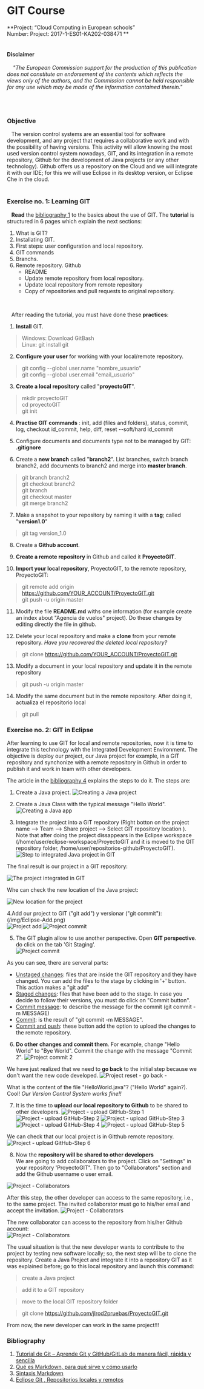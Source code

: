 # GIT Course
 **Project: “Cloud Computing in European schools” <br>
 Number: Project: 2017-1-ES01-KA202-038471
**
<br><br>

#### Disclaimer
&nbsp;&nbsp;&nbsp;  *"The European Commission support for the production of this publication does not constitute an endorsement of the contents which reflects the views only of the authors, and the Commission cannot be held responsible for any use which may be made of the information contained therein."*

<br> <br> 



### Objective
&nbsp;&nbsp;&nbsp;The version control systems are an essential tool for software development, and any project that requires a collaborative work and with the possibility of having versions. This activity will allow knowing the most used version control system nowadays, GIT, and its integration in a remote repository, Github for the development of Java projects (or any other technology). Github offers us a repository on the Cloud and we will integrate it with our IDE; for this we will use Eclipse in its desktop version, or Eclipse Che in the cloud.
<br>
<br> 

### Exercise no. 1: Learning GIT

&nbsp;&nbsp;&nbsp;**Read** the [bibliography 1](https://reviblog.net/2018/03/29/tutorial-de-git-aprende-git-y-github-gitlab-de-manera-facil-rapida-y-sencilla-parte-1/) to the basics about the use of GIT. The **tutorial** is structured in 6 pages which explain the next sections:

 1. What is GIT?
 2. Installating GIT.
 3. First steps: user configuration and local repository.
 4. GIT commands
 5. Branchs.
 6. Remote repository. Github
    * README
    * Update remote repository from local repository.
    * Update local repository from remote repository
    * Copy of repositories and pull requests to original repository.
<br>    

&nbsp;&nbsp;&nbsp;After reading the tutorial, you must have done these **practices**:
 

 1. **Install** GIT.<br>
 > Windows: Download GitBash  <br>
 > Linux:  git install git <br>
  
 2. **Configure your user** for working with your local/remote repository.  <br>


>  git config --global user.name "nombre_usuario"   <br>
 > git config --global user.email "email_usuario" <br>
  
 3. **Create a local repository** called "**proyectoGIT**".  <br>


>  mkdir proyectoGIT  <br>
>  cd proyectoGIT   <br>
>  git init  <br>
 
 4. **Practise GIT commands** : init, add (files and folders), status, commit, log, checkout id_commit, help, diff, reset --soft/hard id_commit  


 5. Configure documents and documents type not to be managed by GIT: **.gitignore**  


 6. Create a **new branch** called "**branch2**". List branches, switch branch branch2, add documents to  branch2 and merge into **master branch**. <br>
 

> git branch branch2 <br>
>  git checkout branch2  <br>
>  git branch  <br>
>  git checkout master  <br>
>  git merge branch2  <br>
 7. Make a snapshot to your repository by naming it with a **tag**; called "**version1.0**"
> git tag version_1.0   <br>
 
 8.  Create a **Github account**.  
 


 
 9.  **Create a remote repository** in Github and called it **ProyectoGIT**.  


 10. **Import your local repository**, ProyectoGIT, to the remote repository, ProyectoGIT:  
 
>  git remote add origin https://github.com/YOUR_ACCOUNT/ProyectoGIT.git <br>
>  git push -u origin master   <br>

 11. Modify the file **README.md** withs one information  (for example create an index about "Agencia de vuelos" project). Do these changes by editing directly the file in github.  


 12. Delete your local repository and make a **clone** from your remote repository. *Have you recovered the deleted local repository?* <br>
> git clone https://github.com/YOUR_ACCOUNT/ProyectoGIT.git <br>

 13.  Modify a document in your local repository and update it in the remote repository <br>
> git push -u origin master <br>
 
  14. Modify the same document but in the remote repository. After doing it, actualiza el repositorio local <br>
  > git pull <br>


### Exercise no. 2: GIT in Eclipse
   After learning to use GIT for local and remote repositories, now it is time to integrate this technology with the Integrated Development Environment. The objective is deploy our project, our Java project for example, in a GIT repository and synchonize with a remote repository in Github in order to publish it and work in team with other developers.

   The article in the [bibliography 4](https://www.arquitecturajava.com/eclipse-git-repositorios/) explains the steps to do it.   The steps are:
   

 1. Create a Java project.
 ![Creating a Java project](/img/CreateJavaProject.png)  


 2. Create a Java Class with the typical message "Hello World".
 ![Creating a Java app](/img/CreateJavaClass.png)  


 3. Integrate the project into a GIT repository (Right botton on the project name --> Team --> Share project --> Select GIT repository location ). Note that after doing the project dissappears in the Eclipse workspace (/home/user/eclipse-workspace/ProyectoGIT and it is moved to the GIT repository folder, /home/user/repositorios-github/ProyectoGIT).  
  ![Step to integrated Java project in GIT](/img/JavaProjectinGIT.png)  
  

The final result is our project in a GIT repository:  

![The project integrated in GIT](/img/JavaProjectinGIT-2.png) 


Whe can check the new location of the Java project:
  
  ![New location for the project](/img/GitRepositoryFolder.png)


  4.Add our project to GIT ("git add") y versionar ("git commit"):  
  (/img/Eclipse-Add.png)  
    ![Project add](/img/Eclipse-Add.png)
    ![Project commit](/img/Eclipse-Commit.png)  
    




5. The GIT plugin allow to use another perspective. Open **GIT perspective**. do click on the tab 'Git Staging'.   
![Project commit](/img/Eclipse-GITPerspective.png)  

As you can see, there are serveral parts:  

  * <u>Unstaged changes</u>: files that are inside the GIT repository and they have changed. You can add the files to the stage by clicking in '+' button. This action makes a "git add"
  * <u>Staged changes</u>: files that have been add to the stage. In case you decide to follow their versions, you must do click on "Commit button".
  * <u>Commit message</u>: to describe the message for the commit (git commit -m MESSAGE)
  * <u>Commit</u>:   is the result of "git commit -m MESSAGE".
  * <u>Commit and push</u>: these button add the option to upload the changes to the remote repository.  
  


6. **Do other changes and commit them**. For example, change "Hello World" to "Bye World". Commit the change with the message "Commit 2".
![Project commit 2](/img/Eclipse-commit2.png)


  We have just realized that we need to **go back** to the initial step because we don't want the new code developed. 
![Project reset - go back -](/img/Eclipse-reset.png)


   What is the content of the file "HelloWorld.java"?  ("Hello World" again?).  Cool!  *Our Version Control System works fine!!*


7. It is the time to **upload our local repository to Github** to be shared  to other developers. 
![Project - upload GitHub-Step 1](/img/Eclipse-Push-1.png)
![Project - upload GitHub-Step 2](/img/Eclipse-Push-2.png)
![Project - upload GitHub-Step 3](/img/Eclipse-Push-3.png)
![Project - upload GitHub-Step 4](/img/Eclipse-Push-4.png)
![Project - upload GitHub-Step 5](/img/Eclipse-Push-5.png)

We can check that our local project is in Gitthub remote repository.
![Project - upload GitHub-Step 6](/img/Eclipse-Push-6.png)


8. Now the **repository will be shared to other developers**  
We are going to add collaborators to the project. Click on "Settings" in your repository 'ProyectoGIT". Then go to "Collaborators" section and add the Github username o user email.  

![Project - Collaborators](/img/Github-Collaborators-1.png)



After this step, the other developer can access to the same repository, i.e., to the same project. The invited collaborator must go to his/her email and accept the invitation.
![Project - Collaborators](/img/Github-Collaborators-2.png)

The new collaborator can access to the repository from his/her Github account:  
![Project - Collaborators](/img/Github-Collaborators-3.png)

The usual situation is that the new developer wants to contribute to the project by testing new software locally; so, the next step will be to clone the repository. Create a Java Project and integrate it into a repository GIT as it was explained before; go to this local repository and launch this command:  
> create a Java project 

> add it to a GIT repository  

> move to the local GIT repository folder  

> git clone https://github.com/jlrod2pruebas/ProyectoGIT.git


From now, the new developer can work in the same project!!! 





### Bibliography
 1. [Tutorial de Git – Aprende Git y GitHub/GitLab de manera fácil, rápida y sencilla](https://reviblog.net/2018/03/29/tutorial-de-git-aprende-git-y-github-gitlab-de-manera-facil-rapida-y-sencilla-parte-1/)
 2. [Qué es Markdown, para qué sirve y cómo usarlo](https://www.genbeta.com/guia-de-inicio/que-es-markdown-para-que-sirve-y-como-usarlo)
 3. [Sintaxis Markdown](https://markdown.es/sintaxis-markdown/#parrafos)
 4. [Eclipse Git , Repositorios locales y remotos](https://www.arquitecturajava.com/eclipse-git-repositorios/)





 


